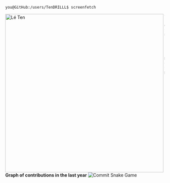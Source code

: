 ```console
you@GitHub:/users/TenDRILLL$ screenfetch
```
<img align="left" src="https://i.imgur.com/N7AKfi0.png" alt="Lé Ten" width="500" /> 

```coffee
ten@GitHub/TenDRILLL
-----------------------
OS: Windows 10 Home
Server: Ubuntu 20.04 focal
Uptime: 960028200
Pronouns: She/Her
Location: Finland
Languages: JavaScript
Learning: C
Hobbies: "Gaming, Music, Video Edits, Programming"
Commits: 989
Stars: 3
Discord: Ten#0010

```

**Graph of contributions in the last year**
![Commit Snake Game](https://raw.githubusercontent.com/TenDRILLL/TenDRILLL/output/github-contribution-grid-snake.svg)
